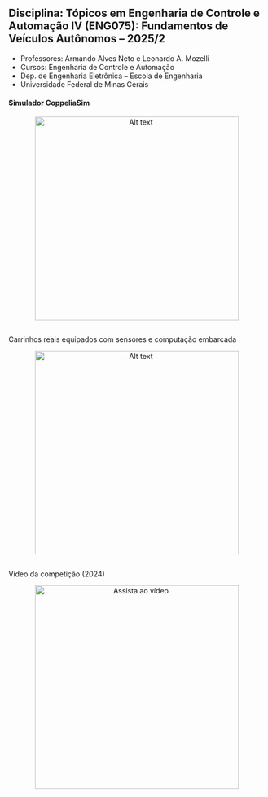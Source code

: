 ## Disciplina: Tópicos em Engenharia de Controle e Automação IV (ENG075): Fundamentos de Veículos Autônomos – 2025/2

- Professores: Armando Alves Neto e Leonardo A. Mozelli
- Cursos: Engenharia de Controle e Automação
- Dep. de Engenharia Eletrônica – Escola de Engenharia
- Universidade Federal de Minas Gerais

#### Simulador CoppeliaSim

<p align="center">
  <img src="https://github.com/GTI-UFMG/fundamentos_veiculos_autonomos/assets/64908110/b34f42c4-b19c-490e-b646-385c06bc5b52" alt="Alt text" width="400">
</p>

##

Carrinhos reais equipados com sensores e computação embarcada

<p align="center">
  <img src="https://github.com/user-attachments/assets/2fdc4b8e-37ac-465b-9536-894d82e20e8a" alt="Alt text" width="400">
</p>

##

Vídeo da competição (2024)

<p align="center">
  <a href="https://www.youtube.com/watch?v=fqmvOLTYaOk">
    <img src="https://img.youtube.com/vi/fqmvOLTYaOk/maxresdefault.jpg" width="400" alt="Assista ao vídeo">
  </a>
</p>
